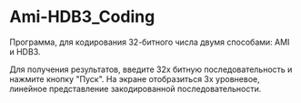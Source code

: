 # Ami-HDB3_Coding

Программа, для кодирования 32-битного числа двумя способами: AMI и HDB3.

Для получения результатов, введите 32х битную последовательность и нажмите кнопку "Пуск".
На экране отобразиться 3х уровневое, линейное представление закодированной последовательности.

